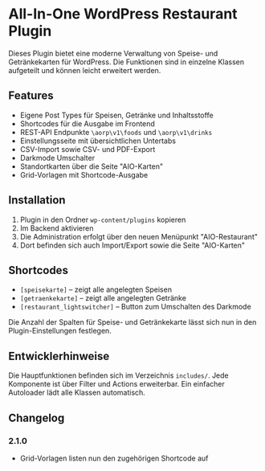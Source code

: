 # All-In-One WordPress Restaurant Plugin

Dieses Plugin bietet eine moderne Verwaltung von Speise- und Getränkekarten für WordPress. Die Funktionen sind in einzelne Klassen aufgeteilt und können leicht erweitert werden.

## Features

- Eigene Post Types für Speisen, Getränke und Inhaltsstoffe
- Shortcodes für die Ausgabe im Frontend
- REST-API Endpunkte `\aorp\v1\foods` und `\aorp\v1\drinks`
- Einstellungsseite mit übersichtlichen Untertabs
- CSV-Import sowie CSV- und PDF-Export
- Darkmode Umschalter
- Standortkarten über die Seite "AIO-Karten"
- Grid-Vorlagen mit Shortcode-Ausgabe

## Installation

1. Plugin in den Ordner `wp-content/plugins` kopieren
2. Im Backend aktivieren
3. Die Administration erfolgt über den neuen Menüpunkt "AIO-Restaurant"
4. Dort befinden sich auch Import/Export sowie die Seite "AIO-Karten"

## Shortcodes

- `[speisekarte]` – zeigt alle angelegten Speisen
- `[getraenkekarte]` – zeigt alle angelegten Getränke
- `[restaurant_lightswitcher]` – Button zum Umschalten des Darkmode

Die Anzahl der Spalten für Speise- und Getränkekarte lässt sich nun in den Plugin-Einstellungen festlegen.

## Entwicklerhinweise

Die Hauptfunktionen befinden sich im Verzeichnis `includes/`. Jede Komponente ist über Filter und Actions erweiterbar. Ein einfacher Autoloader lädt alle Klassen automatisch.

## Changelog

### 2.1.0
* Grid-Vorlagen listen nun den zugehörigen Shortcode auf
